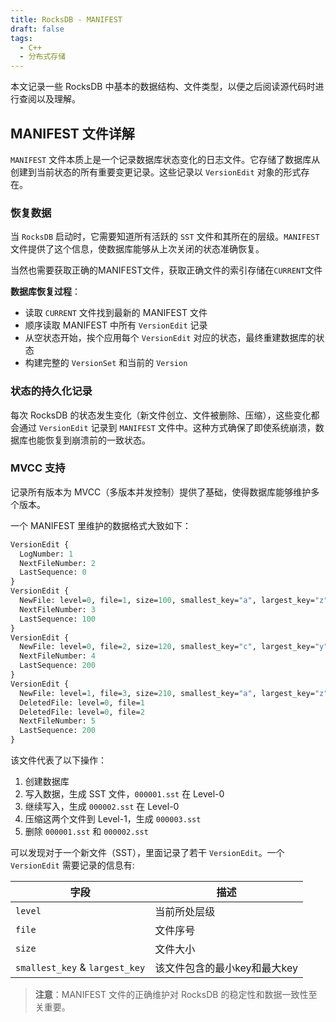 ```yaml
---
title: RocksDB - MANIFEST
draft: false
tags:
  - C++
  - 分布式存储
---
```


本文记录一些 RocksDB 中基本的数据结构、文件类型，以便之后阅读源代码时进行查阅以及理解。

## MANIFEST 文件详解

`MANIFEST` 文件本质上是一个记录数据库状态变化的日志文件。它存储了数据库从创建到当前状态的所有重要变更记录。这些记录以 `VersionEdit` 对象的形式存在。

### 恢复数据

当 `RocksDB` 启动时，它需要知道所有活跃的 `SST` 文件和其所在的层级。`MANIFEST` 文件提供了这个信息，使数据库能够从上次关闭的状态准确恢复。

当然也需要获取正确的MANIFEST文件，获取正确文件的索引存储在`CURRENT`文件

**数据库恢复过程**：
- 读取 `CURRENT` 文件找到最新的 MANIFEST 文件
- 顺序读取 MANIFEST 中所有 `VersionEdit` 记录
- 从空状态开始，挨个应用每个 `VersionEdit` 对应的状态，最终重建数据库的状态
- 构建完整的 `VersionSet` 和当前的 `Version`

### 状态的持久化记录

每次 RocksDB 的状态发生变化（新文件创立、文件被删除、压缩），这些变化都会通过 `VersionEdit` 记录到 `MANIFEST` 文件中。这种方式确保了即使系统崩溃，数据库也能恢复到崩溃前的一致状态。

### MVCC 支持

记录所有版本为 MVCC（多版本并发控制）提供了基础，使得数据库能够维护多个版本。

一个 MANIFEST 里维护的数据格式大致如下：

```protobuf
VersionEdit {
  LogNumber: 1
  NextFileNumber: 2
  LastSequence: 0
}
VersionEdit {
  NewFile: level=0, file=1, size=100, smallest_key="a", largest_key="z"
  NextFileNumber: 3
  LastSequence: 100
}
VersionEdit {
  NewFile: level=0, file=2, size=120, smallest_key="c", largest_key="y"
  NextFileNumber: 4
  LastSequence: 200
}
VersionEdit {
  NewFile: level=1, file=3, size=210, smallest_key="a", largest_key="z"
  DeletedFile: level=0, file=1
  DeletedFile: level=0, file=2
  NextFileNumber: 5
  LastSequence: 200
}
```

该文件代表了以下操作：
1. 创建数据库
2. 写入数据，生成 SST 文件，`000001.sst` 在 Level-0
3. 继续写入，生成 `000002.sst` 在 Level-0
4. 压缩这两个文件到 Level-1，生成 `000003.sst`
5. 删除 `000001.sst` 和 `000002.sst`

可以发现对于一个新文件（SST），里面记录了若干 `VersionEdit`。一个 `VersionEdit` 需要记录的信息有:

| 字段 | 描述 |
|------|------|
| `level` | 当前所处层级 |
| `file` | 文件序号 |
| `size` | 文件大小 |
| `smallest_key` & `largest_key` | 该文件包含的最小key和最大key |

> **注意**：MANIFEST 文件的正确维护对 RocksDB 的稳定性和数据一致性至关重要。